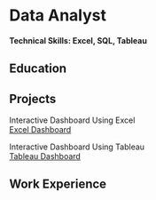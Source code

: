 # Data Analyst
#### Technical Skills: Excel, SQL, Tableau

## Education

## Projects
Interactive Dashboard Using Excel <br>
[Excel Dashboard](project1.html)


Interactive Dashboard Using Tableau <br>
[Tableau Dashboard](project2.html)

## Work Experience


